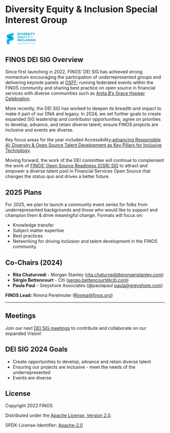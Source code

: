 # Diversity Equity & Inclusion Special Interest Group

<img src=".github/2022.DEI_SIG_Horizontal.png" width="100">

## FINOS DEI SIG Overview

Since first launching in 2022, FINOS’ DEI SIG has achieved strong momentum encouraging the participation of underrepresented groups and delivering keynote panels at [OSFF](https://events.linuxfoundation.org/open-source-finance-forum/); running federated events within the FINOS community and sharing best practice on open source in financial services with diverse communities such as [Anita B’s Grace Hopper Celebration](https://ghc.anitab.org/).

More recently, the DEI SIG has worked to deepen its breadth and impact to make it part of our DNA and legacy. In 2024, we set further goals to create expanded SIG leadership and contributor opportunities; agree on priorities to develop, advance, and retain diverse talent; ensure FINOS projects are inclusive and events are diverse. 

Key focus areas for the year included Accessibility;[advancing Responsible AI; Diversity & Open Source Talent Development as Key Pillars for Inclusive Technology](https://www.finos.org/blog/finos-dei-sig-advances-responsible-ai).

Moving forward, the work of the DEI committee will continue to complement the work of [FINOS’ Open Source Readiness (OSR) SIG](https://www.finos.org/blog/open-source-readiness) to attract and empower a diverse talent pool in Financial Services Open Source that changes the status quo and drives a better future. 

## 2025 Plans
For 2025, we plan to launch a community event series for folks from underrepresented backgrounds and those who would like to support and champion them & drive meaningful change. Formats will focus on:
- Knowledge transfer
- Subject matter expertise
- Best practices
- Networking for driving inclusion and talent development in the FINOS community.

## Co-Chairs (2024)
- **Rita Chaturvedi** - Morgan Stanley (rita.chaturvedi@morganstanley.com)
- **Sérgio Bettencourt** - Citi (sergio.bettencourt@citi.com)
- **Paula Paul** - Greyshore Associates (@paulapaul paula@greyshore.com)

**FINOS Lead:** Rimma Perelmuter (Rimma@finos.org)

---

## Meetings

Join our next [DEI SIG meetings](https://calendar.google.com/calendar/event?action=TEMPLATE&tmeid=dmR0N3NsbmMyNmMza2UxNTM2NDg1MjBzamVfMjAyNDAzMDZUMTcwMDAwWiBmaW5vcy5vcmdfZmFjOG1vMXJmYzZlaHNjZzBkODBmaThqaWdAZw&tmsrc=finos.org_fac8mo1rfc6ehscg0d80fi8jig%40group.calendar.google.com) to contribute and collaborate on our expanded Vision! 

## DEI SIG 2024 Goals

- Create opportunities to develop, advance and retain diverse talent
- Ensuring our projects are inclusive - meet the needs of the underrepresented
- Events are diverse

## License

Copyright 2022 FINOS

Distributed under the [Apache License, Version 2.0](http://www.apache.org/licenses/LICENSE-2.0).

SPDX-License-Identifier: [Apache-2.0](https://spdx.org/licenses/Apache-2.0)


